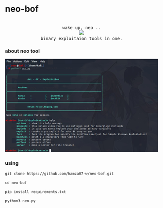# neo-bof

<p align="center">
  <br>
  <samp>
    wake up, neo ..<br>
    <img src="https://hamza07-w.github.io/portfolio/img/hamza.jpg" width="200"/><br>
    binary exploitaion tools in one.
  </samp>

</p>

### about neo tool

![banner](https://raw.githubusercontent.com/hamza07-w/neo-bof/main/files/banner.jpg)

### using

```
git clone https://github.com/hamza07-w/neo-bof.git
```
```
cd neo-bof
```
```
pip install requirements.txt
```
```
python3 neo.py
```